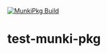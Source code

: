 [![MunkiPkg Build](https://github.com/joncrain/test-munki-pkg/actions/workflows/munkipkg.yml/badge.svg)](https://github.com/joncrain/test-munki-pkg/actions/workflows/munkipkg.yml)

# test-munki-pkg
